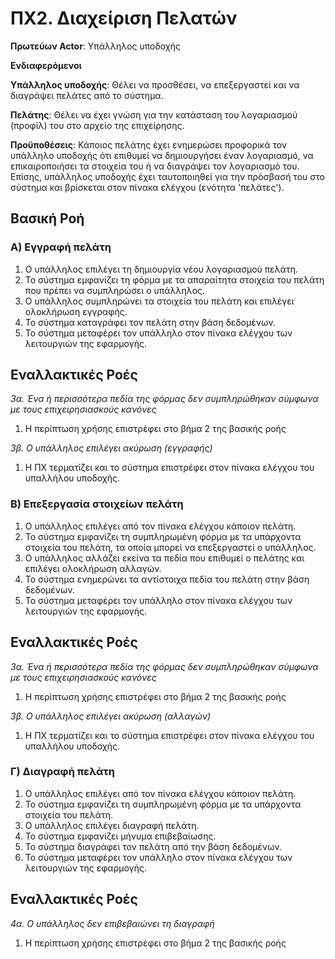 # ΠΧ2. Διαχείριση Πελατών

**Πρωτεύων Actor**: Υπάλληλος υποδοχής

**Ενδιαφερόμενοι**

**Υπάλληλος υποδοχής**: Θέλει να προσθέσει, να επεξεργαστεί και να διαγράψει πελάτες από το σύστημα.

**Πελάτης**: Θέλει να έχει γνώση για την κατάσταση του λογαριασμού (προφίλ) του στο αρχείο της επιχείρησης.

**Προϋποθέσεις**: Κάποιος πελάτης έχει ενημερώσει προφορικά τον υπάλληλο υποδοχής ότι επιθυμεί να δημιουργήσει έναν λογαριασμό, να επικαιροποιήσει τα στοιχεία του ή να διαγράψει τον λογαριασμό του. Επίσης, υπάλληλος υποδοχής έχει ταυτοποιηθεί για την πρόσβασή του στο σύστημα και βρίσκεται στον πίνακα ελέγχου (ενότητα 'πελάτες').

## Βασική Ροή

### Α) Εγγραφή πελάτη
1. Ο υπάλληλος επιλέγει τη δημιουργία νέου λογαριασμού πελάτη.
2. Το σύστημα εμφανίζει τη φόρμα με τα απαραίτητα στοιχεία του πελάτη που πρέπει να συμπληρώσει ο υπάλληλος.
3. Ο υπάλληλος συμπληρώνει τα στοιχεία του πελάτη και επιλέγει ολοκλήρωση εγγραφής.
4. Το σύστημα καταγράφει τον πελάτη στην βάση δεδομένων.
5. Το σύστημα μεταφέρει τον υπάλληλο στον πίνακα ελέγχου των λειτουργιών της εφαρμογής.

## Εναλλακτικές Ροές

*3α. Ένα ή περισσότερα πεδία της φόρμας δεν συμπληρώθηκαν σύμφωνα με τους επιχειρησιασκούς κανόνες*
1. Η περίπτωση χρήσης επιστρέφει στο βήμα 2 της βασικής ροής

*3β. Ο υπάλληλος επιλέγει ακύρωση (εγγραφής)*
1. Η ΠΧ τερματίζει και το σύστημα επιστρέφει στον πίνακα ελέγχου του υπαλλήλου υποδοχής.

### Β) Επεξεργασία στοιχείων πελάτη
1. Ο υπάλληλος επιλέγει από τον πίνακα ελέγχου κάποιον πελάτη.
2. Το σύστημα εμφανίζει τη συμπληρωμένη φόρμα με τα υπάρχοντα στοιχεία του πελάτη, τα οποία μπορεί να επεξεργαστεί ο υπάλληλος.
3. Ο υπάλληλος αλλάζει εκείνα τα πεδία που επιθυμεί ο πελάτης και επιλέγει ολοκλήρωση αλλαγών.
4. Το σύστημα ενημερώνει τα αντίστοιχα πεδία του πελάτη στην βάση δεδομένων.
5. Το σύστημα μεταφέρει τον υπάλληλο στον πίνακα ελέγχου των λειτουργιών της εφαρμογής.

## Εναλλακτικές Ροές

*3α. Ένα ή περισσότερα πεδία της φόρμας δεν συμπληρώθηκαν σύμφωνα με τους επιχειρησιασκούς κανόνες*
1. Η περίπτωση χρήσης επιστρέφει στο βήμα 2 της βασικής ροής

*3β. Ο υπάλληλος επιλέγει ακύρωση (αλλαγών)*
1. Η ΠΧ τερματίζει και το σύστημα επιστρέφει στον πίνακα ελέγχου του υπαλλήλου υποδοχής.

### Γ) Διαγραφή πελάτη
1. Ο υπάλληλος επιλέγει από τον πίνακα ελέγχου κάποιον πελάτη.
2. Το σύστημα εμφανίζει τη συμπληρωμένη φόρμα με τα υπάρχοντα στοιχεία του πελάτη.
3. Ο υπάλληλος επιλέγει διαγραφή πελάτη.
4. Το σύστημα εμφανίζει μήνυμα επιβεβαίωσης.
5. Το σύστημα διαγράφει τον πελάτη από την βάση δεδομένων.
6. Το σύστημα μεταφέρει τον υπάλληλο στον πίνακα ελέγχου των λειτουργιών της εφαρμογής.

## Εναλλακτικές Ροές

*4α. Ο υπάλληλος δεν επιβεβαιώνει τη διαγραφή*
1. Η περίπτωση χρήσης επιστρέφει στο βήμα 2 της βασικής ροής
